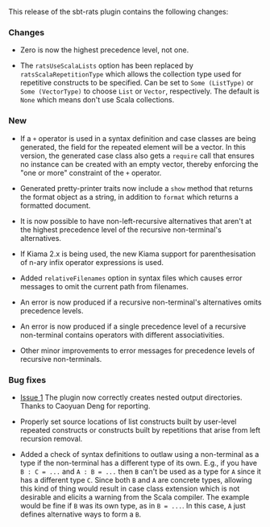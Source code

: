 This release of the sbt-rats plugin contains the following changes:

### Changes

* Zero is now the highest precedence level, not one.

* The `ratsUseScalaLists` option has been replaced by `ratsScalaRepetitionType` which allows the collection type used for repetitive constructs to be specified. Can be set to `Some (ListType)` or `Some (VectorType)` to choose `List` or `Vector`, respectively. The default is `None` which means don't use Scala collections.

### New

* If a `+` operator is used in a syntax definition and case classes are being generated, the field for the repeated element will be a vector. In this version, the generated case class also gets a `require` call that ensures no instance can be created with an empty vector, thereby enforcing the "one or more" constraint of the `+` operator.

* Generated pretty-printer traits now include a `show` method that returns the format object as a string, in addition to `format` which returns a formatted document.

* It is now possible to have non-left-recursive alternatives that aren't at the highest precedence level of the recursive non-terminal's alternatives.

* If Kiama 2.x is being used, the new Kiama support for parenthesisation of n-ary infix operator expressions is used.

* Added `relativeFilenames` option in syntax files which causes error messages to omit the current path from filenames.

* An error is now produced if a recursive non-terminal's alternatives omits precedence levels.

* An error is now produced if a single precedence level of a recursive non-terminal contains operators with different associativities.

* Other minor improvements to error messages for precedence levels of recursive non-terminals.

### Bug fixes

* [Issue 1](https://bitbucket.org/inkytonik/sbt-rats/issue/1/output-directories-are-not-always-created) The plugin now correctly creates nested output directories. Thanks to Caoyuan Deng for reporting.

* Properly set source locations of list constructs built by user-level repeated constructs or constructs built by repetitions that arise from left recursion removal.

* Added a check of syntax definitions to outlaw using a non-terminal as a type if the non-terminal has a different type of its own. E.g., if you have `B : C = ...` and `A : B = ...` then `B` can't be used as a type for `A` since it has a different type `C`. Since both `B` and `A` are concrete types, allowing this kind of thing would result in case class extension which is not desirable and elicits a warning from the Scala compiler. The example would be fine if `B` was its own type, as in `B = ...`. In this case, `A` just defines alternative ways to form a `B`.
